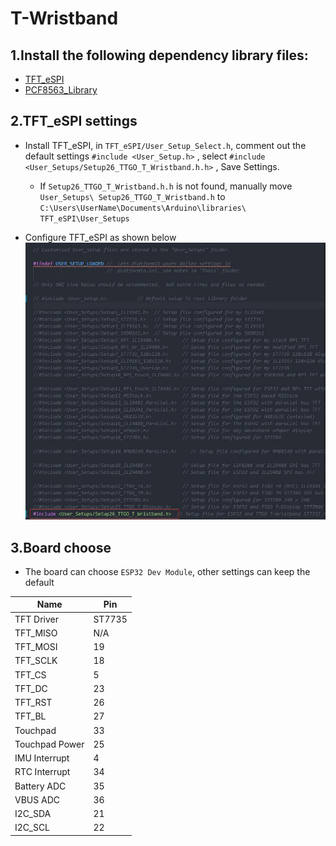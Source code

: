 # T-Wristband

## 1.Install the following dependency library files:
- [TFT_eSPI](https://github.com/Bodmer/TFT_eSPI)
- [PCF8563_Library](https://github.com/lewisxhe/PCF8563_Library)

## 2.TFT_eSPI settings
- Install TFT_eSPI, in `TFT_eSPI/User_Setup_Select.h`, comment out the default settings `#include <User_Setup.h>` , select `#include <User_Setups/Setup26_TTGO_T_Wristband.h.h>` , Save Settings.

  * If `Setup26_TTGO_T_Wristband.h.h` is not found, manually move `User_Setups\ Setup26_TTGO_T_Wristband.h` to `C:\Users\UserName\Documents\Arduino\libraries\ TFT_eSPI\User_Setups`

- Configure TFT_eSPI as shown below
![](image/1.jpg)

## 3.Board choose
- The board can choose `ESP32 Dev Module`, other settings can keep the default

| Name           | Pin    |
| -------------- | ------ |
| TFT Driver     | ST7735 |
| TFT_MISO       | N/A    |
| TFT_MOSI       | 19     |
| TFT_SCLK       | 18     |
| TFT_CS         | 5      |
| TFT_DC         | 23     |
| TFT_RST        | 26     |
| TFT_BL         | 27     |
| Touchpad       | 33     |
| Touchpad Power | 25     |
| IMU Interrupt  | 4      |
| RTC Interrupt  | 34     |
| Battery ADC    | 35     |
| VBUS ADC       | 36     |
| I2C_SDA        | 21     |
| I2C_SCL        | 22     |

